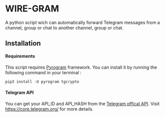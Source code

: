 # WIRE-GRAM
A python script wich can automatically forward Telegram messages from a channel, group or chat to another channel, group or chat.

## Installation

#### Requirements
This script requires [Pyrogram](https://docs.pyrogram.org/) framework. You can install it by running the following command in your terminal :

```pip3 install -U pyrogram tgcrypto```

#### Telegram API
You can get your API_ID and API_HASH from the [Telegram offical API](https://my.telegram.org/).
Visit https://core.telegram.org/ for more details.
